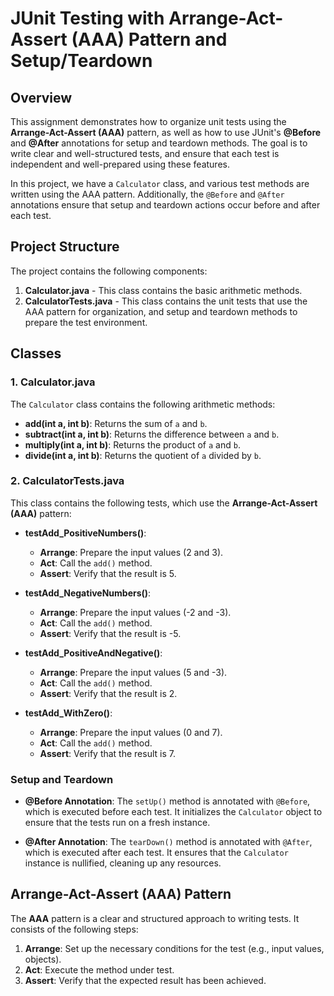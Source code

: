 # JUnit Testing with Arrange-Act-Assert (AAA) Pattern and Setup/Teardown

## Overview

This assignment demonstrates how to organize unit tests using the **Arrange-Act-Assert (AAA)** pattern, as well as how to use JUnit's **@Before** and **@After** annotations for setup and teardown methods. The goal is to write clear and well-structured tests, and ensure that each test is independent and well-prepared using these features.

In this project, we have a `Calculator` class, and various test methods are written using the AAA pattern. Additionally, the `@Before` and `@After` annotations ensure that setup and teardown actions occur before and after each test.

## Project Structure

The project contains the following components:

1. **Calculator.java** - This class contains the basic arithmetic methods.
2. **CalculatorTests.java** - This class contains the unit tests that use the AAA pattern for organization, and setup and teardown methods to prepare the test environment.

## Classes

### 1. Calculator.java

The `Calculator` class contains the following arithmetic methods:

- **add(int a, int b)**: Returns the sum of `a` and `b`.
- **subtract(int a, int b)**: Returns the difference between `a` and `b`.
- **multiply(int a, int b)**: Returns the product of `a` and `b`.
- **divide(int a, int b)**: Returns the quotient of `a` divided by `b`.

### 2. CalculatorTests.java

This class contains the following tests, which use the **Arrange-Act-Assert (AAA)** pattern:

- **testAdd_PositiveNumbers()**: 
  - **Arrange**: Prepare the input values (2 and 3).
  - **Act**: Call the `add()` method.
  - **Assert**: Verify that the result is 5.

- **testAdd_NegativeNumbers()**: 
  - **Arrange**: Prepare the input values (-2 and -3).
  - **Act**: Call the `add()` method.
  - **Assert**: Verify that the result is -5.

- **testAdd_PositiveAndNegative()**: 
  - **Arrange**: Prepare the input values (5 and -3).
  - **Act**: Call the `add()` method.
  - **Assert**: Verify that the result is 2.

- **testAdd_WithZero()**: 
  - **Arrange**: Prepare the input values (0 and 7).
  - **Act**: Call the `add()` method.
  - **Assert**: Verify that the result is 7.

### Setup and Teardown

- **@Before Annotation**: The `setUp()` method is annotated with `@Before`, which is executed before each test. It initializes the `Calculator` object to ensure that the tests run on a fresh instance.
  
- **@After Annotation**: The `tearDown()` method is annotated with `@After`, which is executed after each test. It ensures that the `Calculator` instance is nullified, cleaning up any resources.

## Arrange-Act-Assert (AAA) Pattern

The **AAA** pattern is a clear and structured approach to writing tests. It consists of the following steps:

1. **Arrange**: Set up the necessary conditions for the test (e.g., input values, objects).
2. **Act**: Execute the method under test.
3. **Assert**: Verify that the expected result has been achieved.
